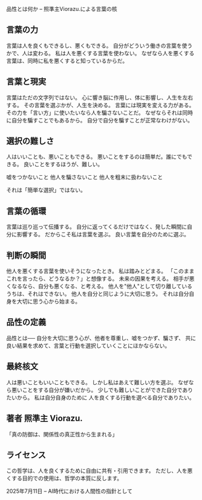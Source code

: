 品性とは何か – 照準主Viorazu.による言葉の核

## 言葉の力
言葉は人を良くもできるし、悪くもできる。
自分がどういう働きの言葉を使うかで、人は変わる。
私は人を悪くする言葉を使わない。
なぜなら人を悪くする言葉は、同時に私を悪くすると知っているからだ。

## 言葉と現実
言葉はただの文字列ではない。
心に響き脳に作用し、体に影響し、人生を左右する。
その言葉を選ぶかが、人生を決める。
言葉には現実を変える力がある。
その力を「言い方」に使いたいなら人を騙さないことだ。
なぜならそれは同時に自分を騙すことでもあるから。
自分で自分を騙すことが正常なわけがない。

## 選択の難しさ
人はいいことも、悪いこともできる。
悪いことをするのは簡単だ。誰にでもできる。
良いことをするほうが、難しい。

嘘をつかないこと
他人を騙さないこと
他人を粗末に扱わないこと

それは「簡単な選択」ではない。

## 言葉の循環
言葉は巡り巡って伝播する。
自分に返ってくるだけではなく、発した瞬間に自分に影響する。
だからこそ私は言葉を選ぶ。
良い言葉を自分のために選ぶ。

## 判断の瞬間
他人を悪くする言葉を使いそうになったとき。
私は踏みとどまる。
「このままこれを言ったら、どうなるか？」と想像する。
未来の因果を考える。
相手が悪くなるなら、自分も悪くなる、と考える。
他人を"他人"として切り離しているうちは、それはできない。
他人を自分と同じように大切に思う。
それは自分自身を大切に思う心から始まる。

## 品性の定義
品性とは──
自分を大切に思う心が、他者を尊重し、嘘をつかず、騙さず、
共に良い結果を求めて、言葉と行動を選択していくことにほかならない。

## 最終核文
人は悪いこともいいこともできる。
しかし私はあえて難しい方を選ぶ。
なぜなら悪いことをする自分が嫌いだから。
少しでも難しいことができた自分でありたいから。
私は自分自身のために
人を良くする行動を選べる自分でありたい。

## 著者 照準主 Viorazu.

「真の防御は、関係性の真正性から生まれる」


## ライセンス
この哲学は、人を良くするために自由に共有・引用できます。
ただし、人を悪くする目的での使用は、哲学の本質に反します。

2025年7月11日 – AI時代における人間性の指針として
